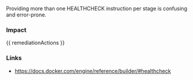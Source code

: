 
Providing more than one HEALTHCHECK instruction per stage is confusing and error-prone.

### Impact
<!-- Add Impact here -->

<!-- DO NOT CHANGE -->
{{ remediationActions }}

### Links
- https://docs.docker.com/engine/reference/builder/#healthcheck



